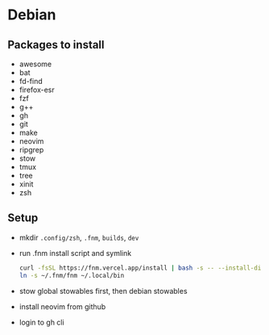 # Debian

## Packages to install

- awesome
- bat
- fd-find
- firefox-esr
- fzf
- g++
- gh
- git
- make
- neovim
- ripgrep
- stow
- tmux
- tree
- xinit
- zsh

## Setup

- mkdir `.config/zsh`, `.fnm`, `builds`, `dev`
- run .fnm install script and symlink

  ```bash
  curl -fsSL https://fnm.vercel.app/install | bash -s -- --install-dir "./.fnm" --skip-shell
  ln -s ~/.fnm/fnm ~/.local/bin
  ```

- stow global stowables first, then debian stowables
- install neovim from github
- login to gh cli
